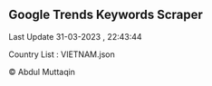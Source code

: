 

## Google Trends Keywords Scraper 
 
Last Update 31-03-2023 , 22:43:44

Country List :
VIETNAM.json



© Abdul Muttaqin 
